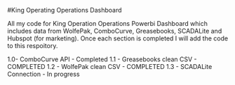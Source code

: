 #King Operating Operations Dashboard

All my code for King Operation Operations Powerbi Dashboard which includes data from WolfePak, ComboCurve, Greasebooks, SCADALite and Hubspot (for marketing). Once each section is completed I will add the code to this respoitory.

1.0- ComboCurve API - Completed
1.1 - Greasebooks clean CSV - COMPLETED
1.2 - WolfePak clean CSV - COMPLETED
1.3 - SCADALite Connection - In progress
